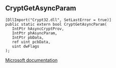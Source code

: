 ## CryptGetAsyncParam

```
[DllImport("Crypt32.dll", SetLastError = true)]
public static extern bool CryptGetAsyncParam(
   IntPtr hAsyncCryptProv,
   IntPtr phAsyncParam,
   IntPtr pbData,
   ref uint pcbData,
   uint dwFlags
);
```

[Microsoft documentation](https://docs.microsoft.com/en-us/windows/win32/api/wincrypt/nf-wincrypt-cryptgetasyncparam)
